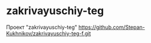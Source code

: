 # zakrivayuschiy-teg
Проект "zakrivayuschiy-teg"
https://github.com/Stepan-Kukhnikov/zakrivayuschiy-teg-f.git
